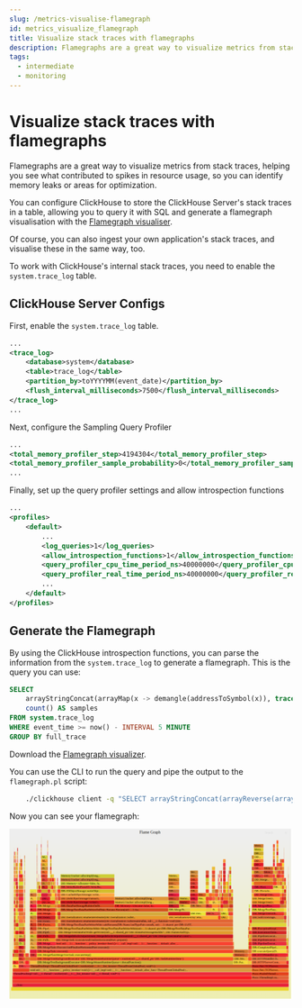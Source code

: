 ```yaml
---
slug: /metrics-visualise-flamegraph
id: metrics_visualize_flamegraph
title: Visualize stack traces with flamegraphs
description: Flamegraphs are a great way to visualize metrics from stack traces. Here's how to use flamegraphs to visualize ClickHouse stack traces.
tags:
  - intermediate
  - monitoring
---
```


# Visualize stack traces with flamegraphs

Flamegraphs are a great way to visualize metrics from stack traces, helping you see what contributed to spikes in resource usage, so you can identify memory leaks or areas for optimization.

You can configure ClickHouse to store the ClickHouse Server's stack traces in a table, allowing you to query it with SQL and generate a flamegraph visualisation with the [Flamegraph visualiser](https://github.com/brendangregg/FlameGraph).

Of course, you can also ingest your own application's stack traces, and visualise these in the same way, too.

To work with ClickHouse's internal stack traces, you need to enable the `system.trace_log` table.

## ClickHouse Server Configs
First, enable the `system.trace_log` table.

```xml
...
<trace_log>
    <database>system</database>
    <table>trace_log</table>
    <partition_by>toYYYYMM(event_date)</partition_by>
    <flush_interval_milliseconds>7500</flush_interval_milliseconds>
</trace_log>
...
```

Next, configure the Sampling Query Profiler

```xml
...
<total_memory_profiler_step>4194304</total_memory_profiler_step>    
<total_memory_profiler_sample_probability>0</total_memory_profiler_sample_probability>
...
```

Finally, set up the query profiler settings and allow introspection functions

```xml
...
<profiles>
    <default>
        ...
        <log_queries>1</log_queries>
        <allow_introspection_functions>1</allow_introspection_functions>
        <query_profiler_cpu_time_period_ns>40000000</query_profiler_cpu_time_period_ns>
        <query_profiler_real_time_period_ns>40000000</query_profiler_real_time_period_ns>
        ...
    </default>
</profiles>
```
## Generate the Flamegraph

By using the ClickHouse introspection functions, you can parse the information from the `system.trace_log` to generate a flamegraph. This is the query you can use:

```sql
SELECT
    arrayStringConcat(arrayMap(x -> demangle(addressToSymbol(x)), trace), ';') AS full_trace,
    count() AS samples
FROM system.trace_log
WHERE event_time >= now() - INTERVAL 5 MINUTE
GROUP BY full_trace 
```

Download the [Flamegraph visualizer](https://github.com/brendangregg/FlameGraph).

You can use the CLI to run the query and pipe the output to the `flamegraph.pl` script:

```bash
    ./clickhouse client -q "SELECT arrayStringConcat(arrayReverse(arrayMap(x -> demangle(addressToSymbol(x)), trace)), ';') AS full_trace, count() AS samples FROM system.trace_log WHERE event_time >= now() - INTERVAL 5 MINUTE GROUP BY full_trace FORMAT TabSeparated" | ./flamegraph.pl > flamegraph.svg
```

Now you can see your flamegraph:

![Flame Graph screenshot](./img/flamegraph.png)